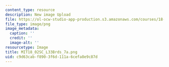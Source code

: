 ```yaml
---
content_type: resource
description: New image Upload
file: https://ol-ocw-studio-app-production.s3.amazonaws.com/courses/18-02sc-multivariable-calculus-fall-2010/c9d63cabf8903f6d111a6cefa8e9c87d_MIT18_02SC_L33Brds_7a.png
file_type: image/png
image_metadata:
  caption: ''
  credit: ''
  image-alt: ''
resourcetype: Image
title: MIT18_02SC_L33Brds_7a.png
uid: c9d63cab-f890-3f6d-111a-6cefa8e9c87d
---
```

